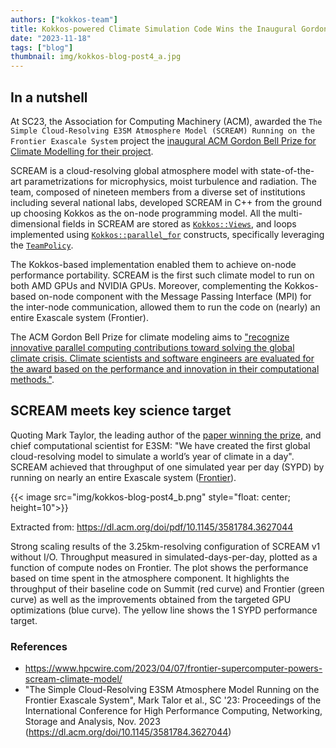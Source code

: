 ```yaml
---
authors: ["kokkos-team"]
title: Kokkos-powered Climate Simulation Code Wins the Inaugural Gordon Bell Prize for Climate Modelling
date: "2023-11-18"
tags: ["blog"]
thumbnail: img/kokkos-blog-post4_a.jpg
---
```


## In a nutshell

At SC23, the Association for Computing Machinery (ACM), awarded the
`The Simple Cloud-Resolving E3SM Atmosphere Model (SCREAM) Running on the Frontier Exascale System` project
the [inaugural ACM Gordon Bell Prize for Climate Modelling for their project](https://awards.acm.org/bell-climate).

SCREAM is a cloud-resolving global atmosphere model with state-of-the-art
parametrizations for microphysics, moist turbulence and radiation.
The team, composed of nineteen members from a diverse set of institutions including several national labs,
developed SCREAM in C++ from the ground up choosing Kokkos as the on-node programming model.
All the multi-dimensional fields in SCREAM are stored as [`Kokkos::Views`](https://kokkos.github.io/kokkos-core-wiki/API/core/view/view.html), and loops
implemented using [`Kokkos::parallel_for`](https://kokkos.github.io/kokkos-core-wiki/API/core/parallel-dispatch/parallel_for.html) constructs, specifically leveraging the [`TeamPolicy`](https://kokkos.github.io/kokkos-core-wiki/API/core/policies/TeamPolicy.html).

The Kokkos-based implementation enabled them to achieve on-node performance portability.
SCREAM is the first such climate model to run on both AMD GPUs and NVIDIA GPUs.
Moreover, complementing the Kokkos-based on-node component with
the Message Passing Interface (MPI) for the inter-node communication, allowed them to run
the code on (nearly) an entire Exascale system (Frontier).

The ACM Gordon Bell Prize for climate modeling aims to ["recognize innovative parallel computing contributions toward solving the global climate crisis. Climate scientists and software engineers are evaluated for the award based on the performance and innovation in their computational methods."](https://awards.acm.org/bell-climate).


## SCREAM meets key science target

Quoting Mark Taylor, the leading author of the [paper winning the prize](https://dl.acm.org/doi/pdf/10.1145/3581784.3627044), and chief computational scientist for E3SM:
"We have created the first global cloud-resolving model to simulate a world’s year of climate in a day".
SCREAM achieved that throughput of one simulated year per day (SYPD)
by running on nearly an entire Exascale system ([Frontier](https://www.olcf.ornl.gov/frontier/)).

{{< image src="img/kokkos-blog-post4_b.png" style="float: center; height=10">}}

Extracted from: https://dl.acm.org/doi/pdf/10.1145/3581784.3627044

Strong scaling results of the 3.25km-resolving configuration of SCREAM v1 without I/O.
Throughput measured in simulated-days-per-day, plotted as a function of compute nodes on Frontier.
The plot shows the performance based on time spent in the atmosphere component.
It highlights the throughput of their baseline code on Summit (red curve) and Frontier (green curve)
as well as the improvements obtained from the targeted GPU optimizations (blue curve).
The yellow line shows the 1 SYPD performance target.


### References

- https://www.hpcwire.com/2023/04/07/frontier-supercomputer-powers-scream-climate-model/
- "The Simple Cloud-Resolving E3SM Atmosphere Model Running on the Frontier Exascale System", Mark Talor et al., SC '23: Proceedings of the International Conference for High Performance Computing, Networking, Storage and Analysis, Nov. 2023 (https://dl.acm.org/doi/10.1145/3581784.3627044)